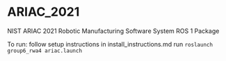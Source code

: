 # ARIAC_2021
NIST ARIAC 2021 Robotic Manufacturing Software System ROS 1 Package

To run:
follow setup instructions in install_instructions.md
run `roslaunch group6_rwa4 ariac.launch`
